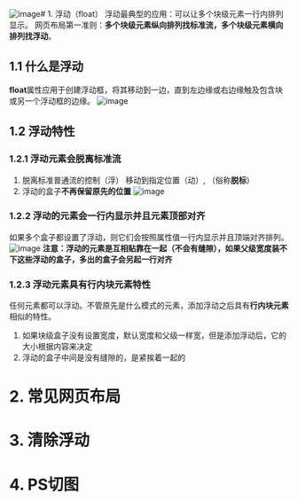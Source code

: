 ![image](https://github.com/Happy-jianghui/Frontend-Learning/assets/98568967/c6691f37-85c4-4f94-9ce5-c7769826d6fb)# 1. 浮动（float）
浮动最典型的应用：可以让多个块级元素一行内排列显示。
网页布局第一准则：**多个块级元素纵向排列找标准流，多个块级元素横向排列找浮动**。

## 1.1 什么是浮动
**float**属性应用于创建浮动框，将其移动到一边，直到左边缘或右边缘触及包含块或另一个浮动框的边缘。
![image](https://github.com/Happy-jianghui/Frontend-Learning/assets/98568967/1cfdad56-ff95-41d2-978a-2e97558b3542)

## 1.2 浮动特性
### 1.2.1 浮动元素会脱离标准流
1. 脱离标准普通流的控制（浮） 移动到指定位置（动）, （俗称**脱标**）
2. 浮动的盒子**不再保留原先的位置**
![image](https://github.com/Happy-jianghui/Frontend-Learning/assets/98568967/40a71651-b763-41d2-9d79-79a177039025)

### 1.2.2 浮动的元素会一行内显示并且元素顶部对齐
如果多个盒子都设置了浮动，则它们会按照属性值一行内显示并且顶端对齐排列。
![image](https://github.com/Happy-jianghui/Frontend-Learning/assets/98568967/ccf01061-cff0-4cfe-9e46-03c9bb9b6302)
**注意：浮动的元素是互相贴靠在一起（不会有缝隙），如果父级宽度装不下这些浮动的盒子，多出的盒子会另起一行对齐**

### 1.2.3 浮动元素具有行内块元素特性
任何元素都可以浮动。不管原先是什么模式的元素，添加浮动之后具有**行内块元素**相似的特性。
1. 如果块级盒子没有设置宽度，默认宽度和父级一样宽，但是添加浮动后，它的大小根据内容来决定
2. 浮动的盒子中间是没有缝隙的，是紧挨着一起的


# 2. 常见网页布局



# 3. 清除浮动



# 4. PS切图
